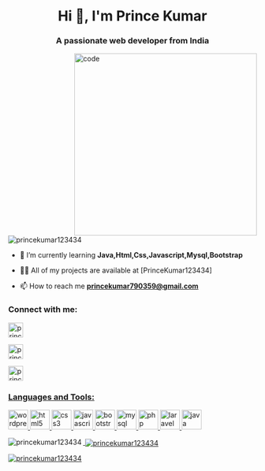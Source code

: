 <h1 align="center">Hi 👋, I'm Prince Kumar</h1>
<h3 align="center">A passionate web developer from India</h3>

<img align="right" alt="code" width="370" src="https://appsembler.com/wp-content/uploads/2023/07/beemarrie_developer_marketing_computer_strategy_deda1786-e5df-4461-957a-01d758880ac0.png">

<p align="left"> <img src="https://komarev.com/ghpvc/?username=princekumar123434&label=Profile%20views&color=0e75b6&style=flat" alt="princekumar123434" /> </p>

- 🌱 I’m currently learning **Java,Html,Css,Javascript,Mysql,Bootstrap**

- 👨‍💻 All of my projects are available at [PrinceKumar123434]

- 📫 How to reach me **princekumar790359@gmail.com** 

<h3 align="left">Connect with me:</h3>
<p align="left">
<a href="https://linkedin.com/in/prince kumar" target="blank" /><img align="center" src="https://e7.pngegg.com/pngimages/726/347/png-clipart-linkedin-linkedin-thumbnail.png" alt="prince kumar" height="30" width="30" />

  <a href="https://linkedin.com/in/prince kumar" target="blank"><img align="center" src="https://thumbs.dreamstime.com/b/web-180643538.jpg" alt="prince kumar" height="30" width="30" /></a>

  <a href="https://linkedin.com/in/prince kumar" target="blank" /><img align="center" src="https://c8.alamy.com/comp/PXHB55/phone-icon-one-missed-call-sign-white-on-green-background-PXHB55.jpg" alt="prince kumar" height="30" width="30" />
</p>

<h3 align="left">Languages and Tools:</h3>
<p align="left"></a>

<a href="https://www.w3.org/html/" target="_blank" rel="noreferrer"> 
<img src="https://i.pinimg.com/736x/fc/9b/4d/fc9b4d4d43c92322dff53c160295320f.jpg" alt="wordpress" width="40" height="40"/> 

<a href="https://www.w3.org/html/" target="_blank" rel="noreferrer"> 
<img src="https://w7.pngwing.com/pngs/201/90/png-transparent-logo-html-html5.png" alt="html5" width="40" height="40"/> 
  
<a href="https://www.w3schools.com/css/" target="_blank" rel="noreferrer">
<img src="https://w7.pngwing.com/pngs/696/424/png-transparent-logo-css-css3-thumbnail.png" alt="css3" width="40" height="40"/> 
  
<a href="https://www.w3schools.com/JavaScript/" target="_blank" rel="noreferrer">
<img src="https://ih1.redbubble.net/image.815350031.4911/st,small,507x507-pad,600x600,f8f8f8.u1.jpg" alt="javascript" width="40" height="40"/>

<a href="https://www.w3schools.com/JavaScript/" target="_blank" rel="noreferrer">
<img src="https://w7.pngwing.com/pngs/628/224/png-transparent-bootstrap-plain-wordmark-logo-icon-thumbnail.png" alt="bootstrap" width="40" height="40"/>

<a href="https://www.mysql.com/" target="_blank" rel="noreferrer">
<img src="https://1000logos.net/wp-content/uploads/2020/08/MySQL-Logo.png" alt="mysql" width="40" height="40"/> 

<a href="https://www.mysql.com/" target="_blank" rel="noreferrer">
<img src="https://i.pinimg.com/474x/09/35/a9/0935a9d5e417650eac00bdf04dba5c05.jpg" alt="php" width="40" height="40"/> 

<a href="https://www.java.com" target="_blank" rel="noreferrer"> 
<img src="https://encrypted-tbn0.gstatic.com/images?q=tbn:ANd9GcS-c5gmQXgElvGLZyszRQuTSejdpxNJqDJem1EU84rokina3zZBp7CgqDahBNVFay82a98&usqp=CAU" alt="laravel" width="40" height="40"/> 

<a href="https://www.java.com" target="_blank" rel="noreferrer"> 
<img src="https://e1.pngegg.com/pngimages/896/62/png-clipart-metrostation-java-icon-thumbnail.png" alt="java" width="40" height="40"/> 
  
</p>
  

<p><img align="left" src="https://github-readme-stats.vercel.app/api/top-langs?username=princekumar123434&show_icons=true&locale=en&layout=compact" alt="princekumar123434" /></p>

<p>&nbsp;<img align="center" src="https://github-readme-stats.vercel.app/api?username=princekumar123434&show_icons=true&locale=en" alt="princekumar123434" /></p>

<p><img align="center" src="https://github-readme-streak-stats.herokuapp.com/?user=princekumar123434&" alt="princekumar123434" /></p>
